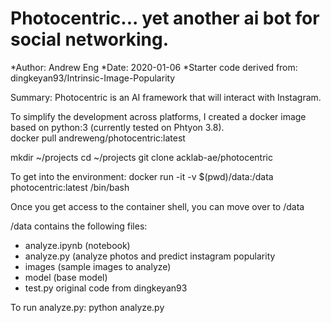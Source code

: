 # Photocentric... yet another ai bot for social networking.
*Author: Andrew Eng
*Date: 2020-01-06
*Starter code derived from: dingkeyan93/Intrinsic-Image-Popularity

Summary:
Photocentric is an AI framework that will interact with Instagram.  

To simplify the development across platforms, I created a docker image based on python:3 (currently tested on Phtyon 3.8).  
docker pull andreweng/photocentric:latest

mkdir ~/projects
cd ~/projects
git clone acklab-ae/photocentric

To get into the environment:
docker run -it -v $(pwd)/data:/data photocentric:latest /bin/bash

Once you get access to the container shell, you can move over to /data

/data contains the following files:

- analyze.ipynb (notebook)
- analyze.py (analyze photos and predict instagram popularity
- images (sample images to analyze)
- model (base model)
- test.py original code from dingkeyan93

To run analyze.py:
  python analyze.py <image folder to analyze>



